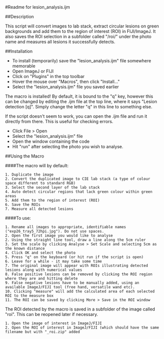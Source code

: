 #Readme for lesion_analysis.ijm


##Description

This script will convert images to lab stack, extract circular lesions on green backgrounds and add them to the region of interest (ROI) in FIJI/ImageJ. It also saves the ROI selection in a subfolder called "/roi/" under the photo name and measures all lesions it successfully detects.

##Installation

*	To install (temporarily) save the "lesion_analysis.ijm" file somewhere memorable
*	Open ImageJ or FIJI
*	Click on "Plugins" in the top toolbar
*	Hover the mouse over "Macros", then click "Install..."
*	Select the "lesion_analysis.ijm" file you saved earlier

The macro is installed! By default, it is bound to the "q" key, however this can be changed by editing the .ijm file at the top line, where it says "Lesion detection [q]".  Simply change the letter "q" in this line to something else.

If the script doesn't seem to work, you can open the .ijm file and run it directly from there. This is useful for checking errors.

*	Click File > Open
*	Select the "lesion_analysis.ijm" file
*	Open the window containing the code
*	Hit "run" after selecting the photo you wish to analyse.

##Using the Macro

####The macro will by default:

	1. Duplicate the image
	2. Convert the duplicated image to CIE lab stack (a type of colour space different to standard RGB)
	3. Select the second layer of the lab stack
	4. Auto detect circular regions that lack green colour within green areas
	5. Add them to the region of interest (ROI)
	6. Save the ROIs
	7. Measure all detected lesions

####To use:

	1. Rename all images to appropriate, identifiable names ("exp26_tray5_72hpi.jpg"). Do not use spaces.
	2. Open the first image you would like to analyse
	2. Using the straight line tool, draw a line along the 5cm ruler
	3. Set the scale by clicking Analyse > Set Scale and selecting 5cm as the known distance
	4. Click OK and select the photo 
	5. Press "q" on the keyboard (or hit run if the script is open)
	6. Leave for a while - it may take some time
	7. The original image will appear with ROIs illustrating detected lesions along with numerical values
	8. False positive lesions can be removed by clicking the ROI region where they are and hitting delete
	9. False negative lesions have to be manually added, using an available ImageJ/FIJI tool (free hand, versatile wand etc).
	10. Clicking "measure" will add the calculated area of each selected ROI to the measure box
	11. The ROI can be saved by clicking More > Save in the ROI window


The ROI detected by the macro is saved in a subfolder of the image called "roi". This can be reopened later if necessary.

	1. Open the image of interest in ImageJ/FIJI
	2. Open the ROI of interest in ImageJ/FIJI (which should have the same filename but with "_roi.zip" added
